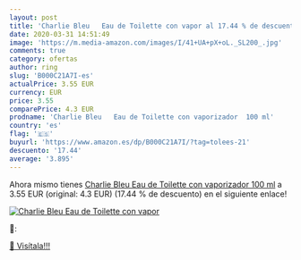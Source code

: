 ```yaml
---
layout: post
title: 'Charlie Bleu   Eau de Toilette con vapor al 17.44 % de descuento'
date: 2020-03-31 14:51:49
image: 'https://m.media-amazon.com/images/I/41+UA+pX+oL._SL200_.jpg'
comments: true
category: ofertas
author: ring
slug: 'B000C21A7I-es'
actualPrice: 3.55 EUR
currency: EUR
price: 3.55
comparePrice: 4.3 EUR
prodname: 'Charlie Bleu   Eau de Toilette con vaporizador  100 ml'
country: 'es'
flag: '🇪🇸'
buyurl: 'https://www.amazon.es/dp/B000C21A7I/?tag=tolees-21'
descuento: '17.44'
average: '3.895'
---
```


Ahora mismo tienes [Charlie Bleu   Eau de Toilette con vaporizador  100 ml](https://www.amazon.es/dp/B000C21A7I/?tag=tolees-21) a 3.55 EUR (original: 4.3 EUR) (17.44 %  de descuento) en el siguiente enlace!

[![Charlie Bleu   Eau de Toilette con vapor](https://m.media-amazon.com/images/I/41+UA+pX+oL._SL200_.jpg)](https://www.amazon.es/dp/B000C21A7I/?tag=tolees-21)

🔎:


[🛒 Visítala!!!](https://www.amazon.es/dp/B000C21A7I/?tag=tolees-21)
